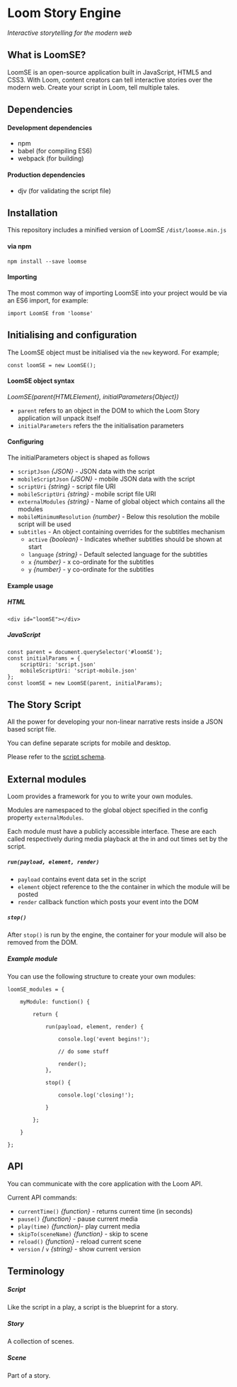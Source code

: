 # Loom Story Engine
*Interactive storytelling for the modern web*

## What is LoomSE?
LoomSE is an open-source application built in JavaScript, HTML5 and CSS3. With Loom, content creators can tell interactive stories over the modern web. Create your script in Loom, tell multiple tales.

## Dependencies

#### Development dependencies
- npm
- babel (for compiling ES6)
- webpack (for building)

#### Production dependencies
- djv (for validating the script file)

## Installation

This repository includes a minified version of LoomSE `/dist/loomse.min.js`

#### via npm ###

`npm install --save loomse`

#### Importing

The most common way of importing LoomSE into your project would be via an ES6 import,
for example:

`import LoomSE from 'loomse'`

## Initialising and configuration

The LoomSE object must be initialised via the `new` keyword. For example;

`const loomSE = new LoomSE();`

#### LoomSE object syntax

_LoomSE(parent{HTMLElement}, initialParameters{Object})_

- `parent` refers to an object in the DOM to which the Loom Story application will unpack itself
- `initialParameters` refers the the initialisation parameters

#### Configuring

The initialParameters object is shaped as follows

- `scriptJson` _{JSON}_ - JSON data with the script
- `mobileScriptJson` _{JSON}_ - mobile JSON data with the script
- `scriptUri` _{string}_ - script file URI
- `mobileScriptUri` _{string}_ - mobile script file URI
- `externalModules` _{string}_ - Name of global object which contains all the modules
- `mobileMinimumResolution` _{number}_ - Below this resolution the mobile script will be used
- `subtitles` - An object containing overrides for the subtitles mechanism
    - `active` _{boolean}_ - Indicates whether subtitles should be shown at start
    - `language` _{string}_ - Default selected language for the subtitles
    - `x` _{number}_ - x co-ordinate for the subtitles
    - `y` _{number}_ - y co-ordinate for the subtitles

#### Example usage

##### HTML
```
<div id="loomSE"></div>
```

##### JavaScript
```
const parent = document.querySelector('#loomSE');
const initialParams = {
    scriptUri: 'script.json'
    mobileScriptUri: 'script-mobile.json'
};
const loomSE = new LoomSE(parent, initialParams);

```

## The Story Script
All the power for developing your non-linear narrative rests inside a JSON based script file.

You can define separate scripts for mobile and desktop.

Please refer to the [script schema](source/LoomSE/schemas/script.json).

## External modules
Loom provides a framework for you to write your own modules.

Modules are namespaced to the global object specified in the config property `externalModules`.

Each module must have a publicly accessible interface. These are each called respectively during media playback at the
in and out times set by the script.

##### `run(payload, element, render)`

- `payload` contains event data set in the script
- `element` object reference to the the container in which the module will be posted
- `render` callback function which posts your event into the DOM

##### `stop()`

After `stop()` is run by the engine, the container for your module will also be removed from the DOM.

##### Example module
You can use the following structure to create your own modules:

```
loomSE_modules = {

    myModule: function() {

        return {
    
            run(payload, element, render) {
    
                console.log('event begins!');
    
                // do some stuff
    
                render();
            },
    
            stop() {
    
                console.log('closing!');
    
            }
    
        };
        
    }

};
```

## API
You can communicate with the core application with the Loom API.

Current API commands:

- `currentTime()` _{function}_ - returns current time (in seconds)
- `pause()` _{function}_ - pause current media
- `play(time)` _{function}_- play current media
- `skipTo(sceneName)` _{function}_ - skip to scene
- `reload()` _{function}_ - reload current scene
- `version` / `v` _{string}_ - show current version

## Terminology

##### Script
Like the script in a play, a script is the blueprint for a story.

##### Story
A collection of scenes.

##### Scene
Part of a story.
